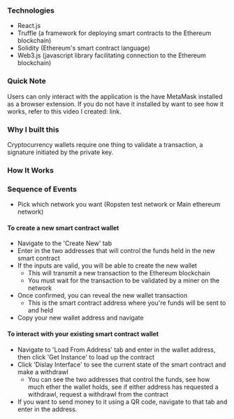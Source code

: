 ### Technologies
- React.js
- Truffle (a framework for deploying smart contracts to the Ethereum blockchain)
- Solidity (Ethereum's smart contract language)
- Web3.js (javascript library facilitating connection to the Ethereum blockchain)

### Quick Note
Users can only interact with the application is the have MetaMask installed as a browser extension. If you do not have it installed by want to see how it works, refer to this video I created: link.

### Why I built this
Cryptocurrency wallets require one thing to validate a transaction, a signature initiated by the private key. 

### How It Works

### Sequence of Events
- Pick which network you want (Ropsten test network or Main ethereum network)

#### To create a new smart contract wallet
- Navigate to the 'Create New' tab
- Enter in the two addresses that will control the funds held in the new smart contract
- If the inputs are valid, you will be able to create the new wallet
    - This will transmit a new transaction to the Ethereum blockchain
    - You must wait for the transaction to be validated by a miner on the network
- Once confirmed, you can reveal the new wallet transaction
    - This is the smart contract address where you're funds will be sent to and held
- Copy your new wallet address and navigate 

#### To interact with your existing smart contract wallet
- Navigate to 'Load From Address' tab and enter in the wallet address, then click 'Get Instance' to load up the contract
- Click 'Dislay Interface' to see the current state of the smart contract and make a withdrawl
    - You can
        see the two addresses that control the funds,
        see how much ether the wallet holds,
        see if either address has requested a withdrawl,
        request a withdrawl from the contract
- If you want to send money to it using a QR code, navigate to that tab and enter in the address.
